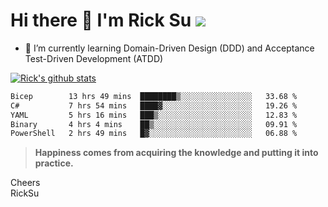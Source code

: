 # Hi there 👋 I'm Rick Su ![](https://komarev.com/ghpvc/?username=ricksu978)
<!--
**ricksu978/ricksu978** is a ✨ _special_ ✨ repository because its `README.md` (this file) appears on your GitHub profile.

Here are some ideas to get you started:

- 🔭 I’m currently working on ...
-->
- 🌱 I’m currently learning Domain-Driven Design (DDD) and Acceptance Test-Driven Development (ATDD)
<!--
- 👯 I’m looking to collaborate on ...
- 🤔 I’m looking for help with ...
- 💬 Ask me about ...
- 📫 How to reach me: ...
- 😄 Pronouns: ...
- ⚡ Fun fact: ...
-->
[![Rick's github stats](https://github-readme-stats.vercel.app/api?username=ricksu978&theme=dark)](https://github.com/ricksu978/ricksu978)

<!--START_SECTION:waka-->

```txt
Bicep        13 hrs 49 mins  ████████▒░░░░░░░░░░░░░░░░   33.68 %
C#           7 hrs 54 mins   ████▓░░░░░░░░░░░░░░░░░░░░   19.26 %
YAML         5 hrs 16 mins   ███▒░░░░░░░░░░░░░░░░░░░░░   12.83 %
Binary       4 hrs 4 mins    ██▒░░░░░░░░░░░░░░░░░░░░░░   09.91 %
PowerShell   2 hrs 49 mins   █▓░░░░░░░░░░░░░░░░░░░░░░░   06.88 %
```

<!--END_SECTION:waka-->

> **Happiness comes from acquiring the knowledge and putting it into practice.**

Cheers  
RickSu 
